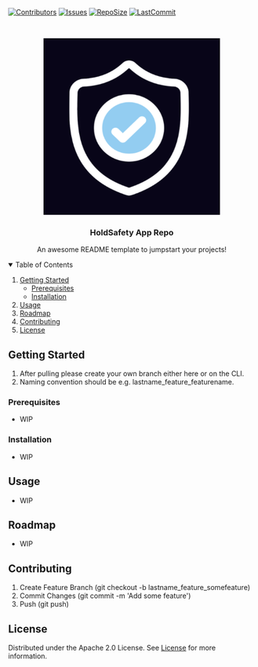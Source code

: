 [![Contributors][contributors-shield]][contributors-url]
[![Issues][issues-shield]][issues-url]
[![RepoSize][file-size-shield]][file-size-url]
[![LastCommit][last-commit-shield]][last-commit-url]

<!-- Project Logo -->
<br />
<p align="center">
  <a href="https://github.com/StaticalTech90/HoldSafety">
    <img src="images/icon-holdsafety.png" alt="Logo" width="360" height="360">
  </a>

  <h3 align="center">HoldSafety App Repo</h3>

  <p align="center">
    An awesome README template to jumpstart your projects!
</p>

<!-- TABLE OF CONTENTS -->
<details open="open">
  <summary>Table of Contents</summary>
  <ol>
    <li>
      <a href="#getting-started">Getting Started</a>
      <ul>
        <li><a href="#prerequisites">Prerequisites</a></li>
        <li><a href="#installation">Installation</a></li>
      </ul>
    </li>
    <li><a href="#usage">Usage</a></li>
    <li><a href="#roadmap">Roadmap</a></li>
    <li><a href="#contributing">Contributing</a></li>
    <li><a href="#license">License</a></li>
  </ol>
</details>

## Getting Started

  1. After pulling please create your own branch either here or on the CLI.
  2. Naming convention should be <lastname>_<feature>_<featurename> e.g. lastname_feature_featurename.
  
### Prerequisites
  
  * WIP
  
### Installation
  
  * WIP

## Usage
  
  * WIP
  
## Roadmap
  
  * WIP
  
## Contributing
  
  1. Create Feature Branch (git checkout -b lastname_feature_somefeature)
  2. Commit Changes (git commit -m 'Add some feature')
  3. Push (git push)

## License

Distributed under the Apache 2.0 License. See [License](http://www.apache.org/licenses/LICENSE-2.0) for more information.

[contributors-shield]: https://img.shields.io/github/contributors/StaticalTech90/HoldSafety
[contributors-url]: https://github.com/StaticalTech90/HoldSafety/graphs/contributors
[file-size-shield]: https://img.shields.io/github/repo-size/StaticalTech90/HoldSafety
[file-size-url]: https://github.com/StaticalTech90/HoldSafety
[issues-shield]: https://img.shields.io/github/issues/StaticalTech90/HoldSafety
[issues-url]: https://github.com/StaticalTech90/HoldSafety/issues
[last-commit-shield]: https://img.shields.io/github/last-commit/StaticalTech90/HoldSafety
[last-commit-url]: https://github.com/StaticalTech90/HoldSafety/commit
